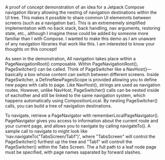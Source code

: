 A proof of concept demonstration of an idea for a Jetpack Compose navigation library allowing the nesting of navigation destinations within the UI tree. This makes it possible to share common UI elememnts between screens (such as a navigation bar). This is an extrememely simplified implementation with no back stack, back handling, nav arguments, restoring state, etc., although I imagine these could be added by someone more familiar than I with Compose. I wanted to make this demo as I am unaware of any navigation libraries that work like this. I am interested to know your thoughts on this concept!

As seen in the demonstration, All navigation takes place within a PageNavigationRoot() composable. Within PageNavigationRoot(), PageSwitcher() can be called. Think of PageSwitcher like a NavHost()—basically a box whose content can switch between different screens. Inside PageSwitcher, a DefineNewPagesScope is provided allowing you to define new pages with calls to page. Like NavHost(), strings are used as navigation routes. However, unlike NavHost, PageSwitcher() calls can be nested inside of eachother and still be linked to the same navigation system, which happens automatically using CompositionLocal. By nesting PageSwitcher() calls, you can build a tree of navigation destinations.

To navigate, retrieve a PageNavigator with rememberLocalPageNavigator(). PageNavigator gives you access to information about the current route and your current page, and allows you to navigate by calling navigateTo(). A sample call to navigate to might look like 'nav.navigateTo("TabsScreen/Tab1")', where "TabsScreen" will control the PageSwitcher() furthest up the tree and "Tab1" will controll the PageSwitcher() within the Tabs Screen. The a full path to a leaf node page must be specified, with page names saparated by forward slashes.
